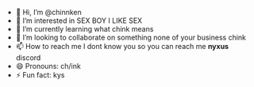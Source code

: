 - 👋 Hi, I’m @chinnken
- 👀 I’m interested in SEX BOY I LIKE SEX
- 🌱 I’m currently learning what chink means
- 💞️ I’m looking to collaborate on something none of your business chink 
- 📫 How to reach me I dont know you so you can reach me __nyxus__ discord
- 😄 Pronouns: ch/ink
- ⚡ Fun fact: kys
